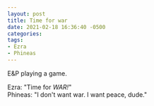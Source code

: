 ```yaml
---
layout: post
title: Time for war
date: 2021-02-18 16:36:40 -0500
categories:
tags:
- Ezra
- Phineas
---
```


E&P playing a game.

Ezra: "Time for _WAR!_"<br/>
Phineas: "I don't want war. I want peace, dude."


